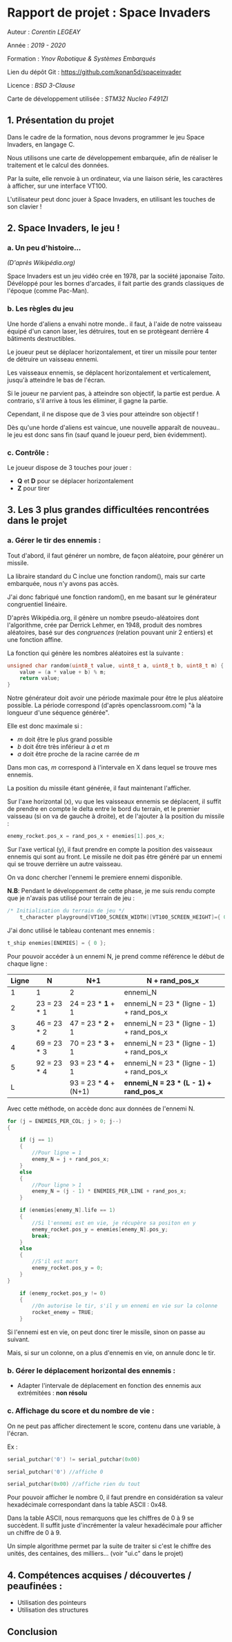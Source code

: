 # Rapport de projet : Space Invaders

Auteur : *Corentin LEGEAY*

Année : *2019 - 2020*

Formation : *Ynov Robotique & Systèmes Embarqués*

Lien du dépôt Git : https://github.com/konan5d/spaceinvader

Licence : *BSD 3-Clause*

Carte de développement utilisée : *STM32 Nucleo F491ZI*

## 1. Présentation du projet

Dans le cadre de la formation, nous devons programmer le jeu Space Invaders, en langage C. 

Nous utilisons une carte de développement embarquée, afin de réaliser le traitement et le calcul des données.

Par la suite, elle renvoie à un ordinateur, via une liaison série, les caractères à afficher, sur une interface VT100.

L'utilisateur peut donc jouer à Space Invaders, en utilisant les touches de son clavier !

## 2. Space Invaders, le jeu !

### a. Un peu d'histoire... 

*(D'après Wikipédia.org)*

Space Invaders est un jeu vidéo crée en 1978, par la société japonaise *Taito*. Dévéloppé pour les bornes d'arcades, il fait partie des grands classiques de l'époque (comme Pac-Man).

### b. Les règles du jeu 

Une horde d'aliens a envahi notre monde.. il faut, à l'aide de notre vaisseau équipé d'un canon laser, les détruires, tout en se protègeant derrière 4 bâtiments destructibles. 

Le joueur peut se déplacer horizontalement, et tirer un missile pour tenter de détruire un vaisseau ennemi.

Les vaisseaux ennemis, se déplacent horizontalement et verticalement, jusqu'à atteindre le bas de l'écran. 

Si le joueur ne parvient pas, à atteindre son objectif, la partie est perdue. 
A contrario, s'il arrive à tous les éliminer, il gagne la partie.

Cependant, il ne dispose que de 3 vies pour atteindre son objectif !

Dès qu'une horde d'aliens est vaincue, une nouvelle apparaît de nouveau.. le jeu est donc sans fin (sauf quand le joueur perd, bien évidemment).

### c. Contrôle :

Le joueur dispose de 3 touches pour jouer :
* **Q** et **D** pour se déplacer horizontalement 
* **Z** pour tirer 

## 3. Les 3 plus grandes difficultées rencontrées dans le projet

### a. Gérer le tir des ennemis :

Tout d'abord, il faut générer un nombre, de façon aléatoire, pour générer un missile.

La libraire standard du C inclue une fonction random(), mais sur carte embarquée, nous n'y avons pas accès.

J'ai donc fabriqué une fonction random(), en me basant sur le générateur congruentiel linéaire.

D'après Wikipédia.org, il génère un nombre pseudo-aléatoires dont l'algorithme, crée par Derrick Lehmer, en 1948, produit des nombres aléatoires, basé sur des *congruences* (relation pouvant unir 2 entiers) et une fonction affine.

La fonction qui génère les nombres aléatoires est la suivante :

```c
unsigned char random(uint8_t value, uint8_t a, uint8_t b, uint8_t m) {
	value = (a * value + b) % m;
	return value;
}
```

Notre générateur doit avoir une période maximale pour être le plus aléatoire possible. La période correspond (d'après openclassroom.com) "à la longueur d'une séquence générée".

Elle est donc maximale si :
- *m* doit être le plus grand possible
- *b* doit ếtre très inférieur à *a* et *m*
- *a* doit être proche de la racine carrée de *m*

Dans mon cas, *m* correspond à l'intervale en X dans lequel se trouve mes ennemis.
 
La position du missile étant générée, il faut maintenant l'afficher.

Sur l'axe horizontal (x), vu que les vaisseaux ennemis se déplacent, il suffit de prendre en compte le delta entre le bord du terrain, et le premier vaisseau (si on va de gauche à droite), et de l'ajouter à la position du missile :

```c
enemy_rocket.pos_x = rand_pos_x + enemies[1].pos_x;
```

Sur l'axe vertical (y), il faut prendre en compte la position des vaisseaux ennemis qui sont au front. Le missile ne doit pas être généré par un ennemi qui se trouve derrière un autre vaisseau.

On va donc chercher l'ennemi le premiere ennemi disponible. 

**N.B**: Pendant le développement de cette phase, je me suis rendu compte que je n'avais pas utilisé pour terrain de jeu :

```c
/* Initialisation du terrain de jeu */
	t_character playground[VT100_SCREEN_WIDTH][VT100_SCREEN_HEIGHT]={ 0 }; /* 80 x 24 */
```

J'ai donc utilisé le tableau contenant mes ennemis :
```c
t_ship enemies[ENEMIES] = { 0 };
```

Pour pouvoir accéder à un ennemi N, je prend comme référence le début de chaque ligne :

Ligne | N | N+1 | N + rand_pos_x 
--------|----|--|---
1|1|2| ennemi_N
2|23 = 23 * 1|24 = 23 * **1** + 1 |ennemi_N = 23 * (ligne - 1) + rand_pos_x
3|46 = 23 * 2|47 = 23 * **2** + 1 |ennemi_N = 23 * (ligne - 1) + rand_pos_x
4|69 = 23 * 3|70 = 23 * **3** + 1 |ennemi_N = 23 * (ligne - 1) + rand_pos_x
5|92 = 23 * 4|93 = 23 * **4** + 1 |ennemi_N = 23 * (ligne - 1) + rand_pos_x
L||93 = 23 * **4** + (N+1) |**ennemi_N = 23 * (L - 1) + rand_pos_x**
Avec cette méthode, on accède donc aux données de l'ennemi N. 

```c
for (j = ENEMIES_PER_COL; j > 0; j--)
{

    if (j == 1)
	{
        //Pour ligne = 1
		enemy_N = j + rand_pos_x;
	}
	else
	{
        //Pour ligne > 1
		enemy_N = (j - 1) * ENEMIES_PER_LINE + rand_pos_x;
	}

	if (enemies[enemy_N].life == 1)
	{
        //Si l'ennemi est en vie, je récupère sa positon en y
	    enemy_rocket.pos_y = enemies[enemy_N].pos_y;
		break;
	}
	else
	{  
        //S'il est mort
		enemy_rocket.pos_y = 0;
	}
}

	if (enemy_rocket.pos_y != 0)
	{
        //On autorise le tir, s'il y un ennemi en vie sur la colonne  
    	rocket_enemy = TRUE;
	}

```

Si l'ennemi est en vie, on peut donc tirer le missile, sinon on passe au suivant. 

Mais, si sur un colonne, on a plus d'ennemis en vie, on annule donc le tir.

### b. Gérer le déplacement horizontal des ennemis :

* Adapter l'intervale de déplacement en fonction des ennemis aux extrémitées : **non résolu**

### c. Affichage du score et du nombre de vie :

On ne peut pas afficher directement le score, contenu dans une variable, à l'écran. 

Ex :
```c
serial_putchar('0') != serial_putchar(0x00)

serial_putchar('0') //affiche 0

serial_putchar(0x00) //affiche rien du tout 
```
Pour pouvoir afficher le nombre 0, il faut prendre en considération sa valeur hexadécimale correspondant dans la table ASCII :  0x48. 

Dans la table ASCII, nous remarquons que les chiffres de 0 à 9 se succèdent. Il suffit juste d'incrémenter la valeur hexadécimale pour afficher un chiffre de 0 à 9. 

Un simple algorithme permet par la suite de traiter si c'est le chiffre des unités, des centaines, des milliers... (voir "ui.c" dans le projet)

## 4. Compétences acquises / découvertes / peaufinées :

* Utilisation des pointeurs 
* Utilisation des structures 

## Conclusion
